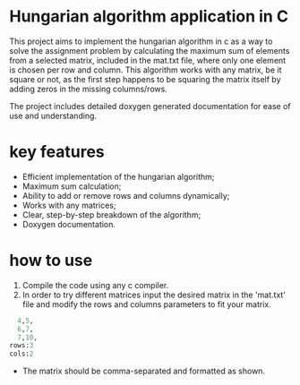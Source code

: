 # Hungarian algorithm application in C

  This project aims to implement the hungarian algorithm in c as a way to solve the assignment problem by calculating the maximum sum of elements from a selected matrix, included in the mat.txt file, where only one element is chosen per row and column. This algorithm works with any matrix, be it square or not, as the first step happens to be squaring the matrix itself by adding zeros in the missing columns/rows.

The project includes detailed doxygen generated documentation for ease of use and understanding.

# key features

  - Efficient implementation of the hungarian algorithm;
  - Maximum sum calculation;
  - Ability to add or remove rows and columns dynamically;
  - Works with any matrices;
  - Clear, step-by-step breakdown of the algorithm;
  - Doxygen documentation.

# how to use

  1. Compile the code using any c compiler.
  2. In order to try different matrices input the desired matrix in the 'mat.txt' file and modify the rows and columns parameters to fit your matrix.

```ruby
  4,5,
  6,7,
  7,10,
rows:3
cols:2
```

- The matrix should be comma-separated and formatted as shown.


